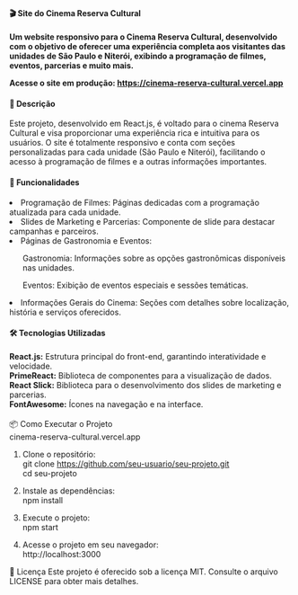 <h4>🎬 Site do Cinema Reserva Cultural<h4>
<p>Um website responsivo para o Cinema Reserva Cultural, desenvolvido com o objetivo de oferecer uma experiência completa aos visitantes das unidades de São Paulo e Niterói, exibindo a programação de filmes, eventos, parcerias e muito mais.</p>

<strong>Acesse o site em produção:</strong> <a target="_blank">https://cinema-reserva-cultural.vercel.app</a>

<h4>📜 Descrição</h4>
<p>Este projeto, desenvolvido em React.js, é voltado para o cinema Reserva Cultural e visa proporcionar uma experiência rica e intuitiva para os usuários. O site é totalmente responsivo e conta com seções personalizadas para cada unidade (São Paulo e Niterói), facilitando o acesso à programação de filmes e a outras informações importantes.</p>

<h4>🚀 Funcionalidades</h4>
  <li>Programação de Filmes: Páginas dedicadas com a programação atualizada para cada unidade.</li>
  <li>Slides de Marketing e Parcerias: Componente de slide para destacar campanhas e parceiros.</li>
  <li>Páginas de Gastronomia e Eventos:</li>
  <ul>
    <p>Gastronomia: Informações sobre as opções gastronômicas disponíveis nas unidades.</p>
    <p>Eventos: Exibição de eventos especiais e sessões temáticas.</p>
  </ul>
  <li>Informações Gerais do Cinema: Seções com detalhes sobre localização, história e serviços oferecidos.</li>

<h4>🛠️ Tecnologias Utilizadas</h4>
<strong>React.js:</strong> Estrutura principal do front-end, garantindo interatividade e velocidade. <br> 
<strong>PrimeReact:</strong> Biblioteca de componentes para a visualização de dados. <br>
<strong>React Slick:</strong> Biblioteca para o desenvolvimento dos slides de marketing e parcerias. <br>
<strong>FontAwesome:</strong> Ícones na navegação e na interface. <br>

<br>
📦 Como Executar o Projeto <br> cinema-reserva-cultural.vercel.app

1. Clone o repositório: <br>
    git clone https://github.com/seu-usuario/seu-projeto.git<br>
    cd seu-projeto

2. Instale as dependências: <br>
    npm install

3. Execute o projeto: <br>
    npm start

4. Acesse o projeto em seu navegador: <br>
    http://localhost:3000

📄 Licença
Este projeto é oferecido sob a licença MIT. Consulte o arquivo LICENSE para obter mais detalhes.  
